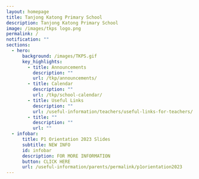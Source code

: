 ```yaml
---
layout: homepage
title: Tanjong Katong Primary School
description: Tanjong Katong Primary School
image: /images/tkps logo.png
permalink: /
notification: ""
sections:
  - hero:
      background: /images/TKPS.gif
      key_highlights:
        - title: Announcements
          description: ""
          url: /tkp/announcements/
        - title: Calendar
          description: ""
          url: /tkp/school-calendar/
        - title: Useful Links
          description: ""
          url: /useful-information/teachers/useful-links-for-teachers/
        - title: ""
          description: ""
          url: ""
  - infobar:
      title: P1 Orientation 2023 Slides
      subtitle: NEW INFO
      id: infobar
      description: FOR MORE INFORMATION
      button: CLICK HERE
      url: /useful-information/parents/permalink/p1orientation2023
---
```

